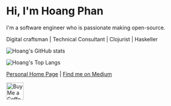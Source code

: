 # Hi, I'm Hoang Phan 

I'm a software engineer who is passionate making open-source.

Digital craftsman | Technical Consultant | Clojurist | Haskeller

![Hoang's GitHub stats](https://github-readme-stats.vercel.app/api?username=hoangpq&show_icons=true&theme=radical)

![Hoang's Top Langs](https://github-readme-stats.vercel.app/api/top-langs/?username=hoangpq&layout=compact&theme=onedark)

[Personal Home Page](https://hoangpq.github.io/) | [Find me on Medium](https://hoangphanplay.medium.com/)
<p align="left">
  <a href='https://ko-fi.com/hoangphan' target='_blank'>
    <img height='35' style='border:0px;height:46px;' src='https://az743702.vo.msecnd.net/cdn/kofi3.png?v=0' border='0' alt='Buy Me a Coffee at ko-fi.com' />
  </a>
</p>


